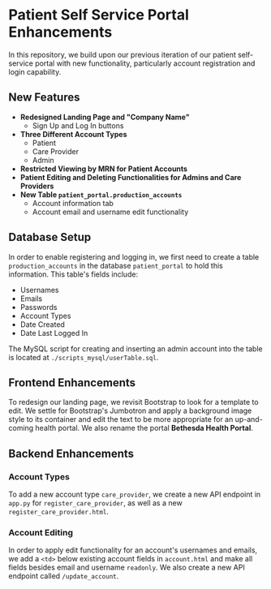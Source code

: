 # Patient Self Service Portal Enhancements

In this repository, we build upon our previous iteration of our patient self-service portal with new functionality, particularly account registration and login capability.

## New Features

- **Redesigned Landing Page and "Company Name"**
  - Sign Up and Log In buttons
- **Three Different Account Types**
  - Patient
  - Care Provider
  - Admin
- **Restricted Viewing by MRN for Patient Accounts**
- **Patient Editing and Deleting Functionalities for Admins and Care Providers**
- **New Table `patient_portal.production_accounts`**
  - Account information tab
  - Account email and username edit functionality

## Database Setup

In order to enable registering and logging in, we first need to create a table `production_accounts` in the database `patient_portal` to hold this information. This table's fields include:
- Usernames
- Emails
- Passwords
- Account Types
- Date Created
- Date Last Logged In

The MySQL script for creating and inserting an admin account into the table is located at `./scripts_mysql/userTable.sql`.

## Frontend Enhancements

To redesign our landing page, we revisit Bootstrap to look for a template to edit. We settle for Bootstrap's Jumbotron and apply a background image style to its container and edit the text to be more appropriate for an up-and-coming health portal. We also rename the portal **Bethesda Health Portal**.

## Backend Enhancements

### Account Types

To add a new account type `care_provider`, we create a new API endpoint in `app.py` for `register_care_provider`, as well as a new `register_care_provider.html`.

### Account Editing

In order to apply edit functionality for an account's usernames and emails, we add a `<td>` below existing account fields in `account.html` and make all fields besides email and username `readonly`. We also create a new API endpoint called `/update_account`.

